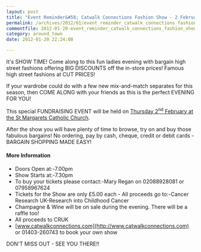 ```yaml
---
layout: post
title: "Event Reminder&#58; Catwalk Connections Fashion Show - 2 February 2012"
permalink: /archives/2012/01/event_reminder_catwalk_connections_fashion_show_2.html
commentfile: 2012-01-20-event_reminder_catwalk_connections_fashion_show_2
category: around_town
date: 2012-01-20 22:24:08

---
```


It's SHOW TIME! Come along to this fun ladies evening with bargain high street fashions offering BIG DISCOUNTS off the in-store prices! Famous high street fashions at CUT PRICES!

If your wardrobe could do with a few new mix-and-match separates for this season, then COME ALONG with your friends as this is the perfect EVENING FOR YOU!

This special FUNDRAISING EVENT will be held on [Thursday 2<sup>nd</sup> February at the St Margarets Catholic Church](/event/show/200705143182).

After the show you will have plenty of time to browse, try on and buy those fabulous bargains! No ordering, pay by cash, cheque, credit or debit cards - BARGAIN SHOPPING MADE EASY!

#### More Information

-   Doors Open at:-7.00pm
-   Show Starts at:-7.30pm
-   To buy your tickets please contact:-Mary Regan on 02088928081 or 07958967624
-   Tickets for the Show are only £5.00 each - All proceeds go to:-Cancer Research UK-Research into Childhood Cancer
-   Champagne & Wine will be on sale during the evening. There will be a raffle too!
-   All proceeds to CRUK
-   [www.catwalkconnections.com](http://www.catwalkconnections.com) or 01403-260743 to book your own show

DON'T MISS OUT - SEE YOU THERE!!
